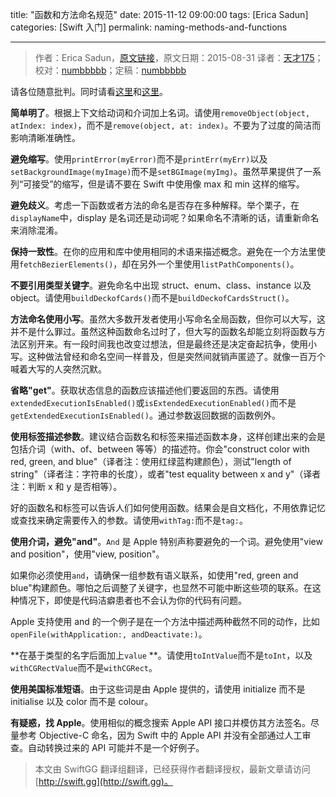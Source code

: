 title: "函数和方法命名规范"
date: 2015-11-12 09:00:00
tags: [Erica Sadun]
categories: [Swift 入门]
permalink: naming-methods-and-functions

---
> 作者：Erica Sadun，[原文链接](http://ericasadun.com/2015/08/31/naming-methods-and-functions/)，原文日期：2015-08-31
> 译者：[天才175](http://weibo.com/u/2916092907)；校对：[numbbbbb](http://numbbbbb.com/)；定稿：[numbbbbb](http://numbbbbb.com/)
  







请各位随意批判。同时请看[这里](https://realm.io/news/swift-summit-swifty-methods-clarity-brevity/)和[这里](http://radex.io/swift/methods/)。

**简单明了**。根据上下文给动词和介词加上名词。请使用`removeObject(object, atIndex: index)`，而不是`remove(object, at: index)`。不要为了过度的简洁而影响清晰准确性。

<!--more-->

**避免缩写**。使用`printError(myError)`而不是`printErr(myErr)`以及`setBackgroundImage(myImage)`而不是`setBGImage(myImg)`。虽然苹果提供了一系列“可接受”的缩写，但是请不要在 Swift 中使用像 max 和 min 这样的缩写。

**避免歧义**。考虑一下函数或者方法的命名是否存在多种解释。举个栗子，在`displayName`中，display 是名词还是动词呢？如果命名不清晰的话，请重新命名来消除混淆。

**保持一致性**。在你的应用和库中使用相同的术语来描述概念。避免在一个方法里使用`fetchBezierElements()`，却在另外一个里使用`listPathComponents()`。

**不要引用类型关键字**。避免命名中出现 struct、enum、class、instance 以及 object。请使用`buildDeckofCards()`而不是`buildDeckofCardsStruct()`。

**方法命名使用小写**。虽然大多数开发者使用小写命名全局函数，但你可以大写，这并不是什么罪过。虽然这种函数命名过时了，但大写的函数名却能立刻将函数与方法区别开来。有一段时间我也改变过想法，但是最终还是决定奋起抗争，使用小写。这种做法曾经和命名空间一样普及，但是突然间就销声匿迹了。就像一百万个喊着大写的人突然沉默。

**省略"get"**。获取状态信息的函数应该描述他们要返回的东西。请使用`extendedExecutionIsEnabled()`或`isExtendedExecutionEnabled()`而不是`getExtendedExecutionIsEnabled()`。通过参数返回数据的函数例外。

**使用标签描述参数**。建议结合函数名和标签来描述函数本身，这样创建出来的会是包括介词（with、of、between 等等）的描述符。你会"construct color with red, green, and blue"（译者注：使用红绿蓝构建颜色），测试"length of string"（译者注：字符串的长度），或者"test equality between x and y"（译者注：判断 x 和 y 是否相等）。

好的函数名和标签可以告诉人们如何使用函数。结果会是自文档化，不用依靠记忆或查找来确定需要传入的参数。请使用`withTag:`而不是`tag:`。

**使用介词，避免"and"**。`And` 是 Apple 特别声称要避免的一个词。避免使用"view and position"，使用"view, position"。 

如果你必须使用`and`，请确保一组参数有语义联系，如使用"red, green and blue"构建颜色。哪怕之后调整了关键字，也显然不可能中断这些项的联系。在这种情况下，即使是代码洁癖患者也不会认为你的代码有问题。

Apple 支持使用 and 的一个例子是在一个方法中描述两种截然不同的动作，比如`openFile(withApplication:, andDeactivate:)`。

**在基于类型的名字后面加上`value` **。请使用`toIntValue`而不是`toInt`，以及`withCGRectValue`而不是`withCGRect`。

**使用美国标准短语**。由于这些词是由 Apple 提供的，请使用 initialize 而不是 initialise 以及 color 而不是 colour。

**有疑惑，找 Apple**。使用相似的概念搜索 Apple API 接口并模仿其方法签名。尽量参考 Objective-C  命名，因为 Swift 中的 Apple API 并没有全部通过人工审查。自动转换过来的 API 可能并不是一个好例子。
> 本文由 SwiftGG 翻译组翻译，已经获得作者翻译授权，最新文章请访问 [http://swift.gg](http://swift.gg)。